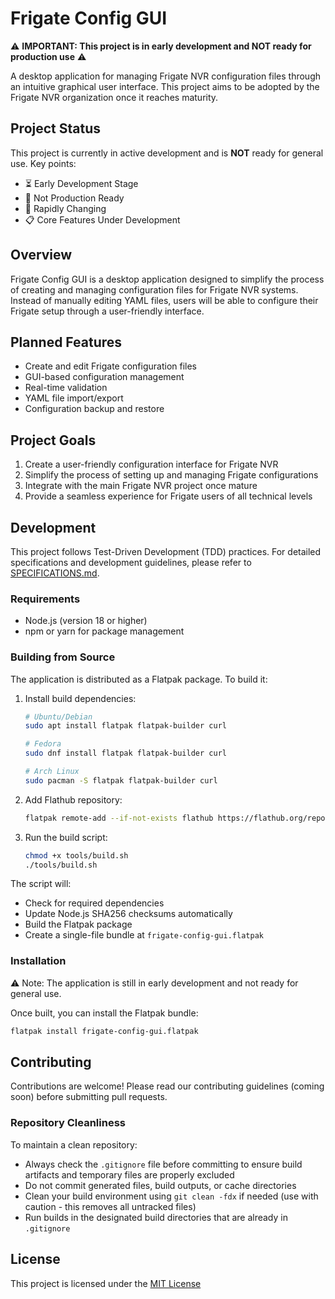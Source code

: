 # Frigate Config GUI

⚠️ **IMPORTANT: This project is in early development and NOT ready for production use** ⚠️

A desktop application for managing Frigate NVR configuration files through an intuitive graphical user interface. This project aims to be adopted by the Frigate NVR organization once it reaches maturity.

## Project Status

This project is currently in active development and is **NOT** ready for general use. Key points:

- ⏳ Early Development Stage
- 🚫 Not Production Ready
- 🔄 Rapidly Changing
- 📋 Core Features Under Development

## Overview

Frigate Config GUI is a desktop application designed to simplify the process of creating and managing configuration files for Frigate NVR systems. Instead of manually editing YAML files, users will be able to configure their Frigate setup through a user-friendly interface.

## Planned Features

- Create and edit Frigate configuration files
- GUI-based configuration management
- Real-time validation
- YAML file import/export
- Configuration backup and restore

## Project Goals

1. Create a user-friendly configuration interface for Frigate NVR
2. Simplify the process of setting up and managing Frigate configurations
3. Integrate with the main Frigate NVR project once mature
4. Provide a seamless experience for Frigate users of all technical levels

## Development

This project follows Test-Driven Development (TDD) practices. For detailed specifications and development guidelines, please refer to [SPECIFICATIONS.md](SPECIFICATIONS.md).

### Requirements

- Node.js (version 18 or higher)
- npm or yarn for package management

### Building from Source

The application is distributed as a Flatpak package. To build it:

1. Install build dependencies:
   ```bash
   # Ubuntu/Debian
   sudo apt install flatpak flatpak-builder curl

   # Fedora
   sudo dnf install flatpak flatpak-builder curl

   # Arch Linux
   sudo pacman -S flatpak flatpak-builder curl
   ```

2. Add Flathub repository:
   ```bash
   flatpak remote-add --if-not-exists flathub https://flathub.org/repo/flathub.flatpakrepo
   ```

3. Run the build script:
   ```bash
   chmod +x tools/build.sh
   ./tools/build.sh
   ```

The script will:
- Check for required dependencies
- Update Node.js SHA256 checksums automatically
- Build the Flatpak package
- Create a single-file bundle at `frigate-config-gui.flatpak`

### Installation

⚠️ Note: The application is still in early development and not ready for general use.

Once built, you can install the Flatpak bundle:
```bash
flatpak install frigate-config-gui.flatpak
```

## Contributing

Contributions are welcome! Please read our contributing guidelines (coming soon) before submitting pull requests.

### Repository Cleanliness

To maintain a clean repository:
- Always check the `.gitignore` file before committing to ensure build artifacts and temporary files are properly excluded
- Do not commit generated files, build outputs, or cache directories
- Clean your build environment using `git clean -fdx` if needed (use with caution - this removes all untracked files)
- Run builds in the designated build directories that are already in `.gitignore`

## License

This project is licensed under the [MIT License](LICENSE)

